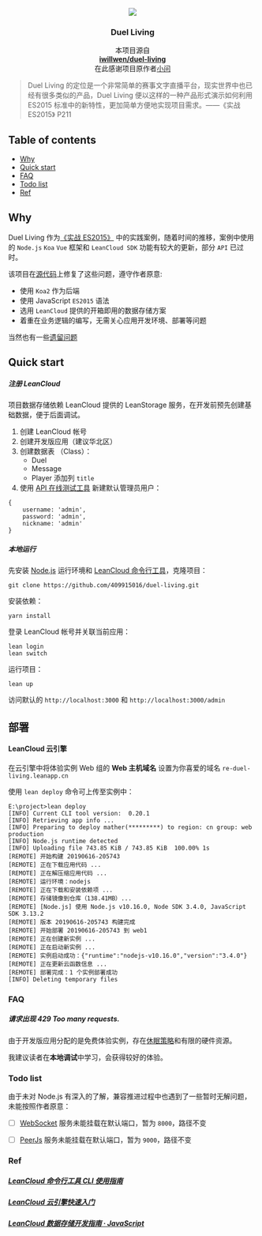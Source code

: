 
<p align="center">
  <a href="https://re-duel-living.leanapp.cn">
    <img src="http://img.pikapika.ink/duel/duel_index.png">
  </a>

  <h3 align="center">Duel Living</h3>

  <p align="center">
    本项目源自
    <br>
    <a href="https://github.com/iwillwen/duel-living"><strong>iwillwen/duel-living</strong></a>
    <br>
    在此感谢项目原作者<a href="https://github.com/iwillwen">小问</a>
  </p>
</p>

> Duel Living 的定位是一个非常简单的赛事文字直播平台，现实世界中也已经有很多类似的产品，Duel Living 便以这样的一种产品形式演示如何利用 ES2015 标准中的新特性，更加简单方便地实现项目需求。——《实战 ES2015》 P211

## Table of contents

 - [Why](#why)
 - [Quick start](#quick-start)
 - [FAQ](#faq)
 - [Todo list](#todo-list)
 - [Ref](#ref)
 
## Why

Duel Living 作为<a href="http://www.broadview.com.cn/book/3621">《实战 ES2015》</a>  中的实践案例，随着时间的推移，案例中使用的 `Node.js` `Koa` `Vue` 框架和 `LeanCloud SDK` 功能有较大的更新，部分 `API` 已过时。

该项目在[源代码](https://github.com/iwillwen/duel-living)上修复了这些问题，遵守作者原意:

- 使用 `Koa2` 作为后端
- 使用 JavaScript `ES2015` 语法
- 选用 `LeanCloud` 提供的开箱即用的数据存储方案
- 着重在业务逻辑的编写，无需关心应用开发环境、部署等问题

当然也有一些[遗留问题](#todo-list)

## Quick start

##### 注册 LeanCloud

项目数据存储依赖 LeanCloud 提供的 LeanStorage 服务，在开发前预先创建基础数据，便于后面调试。

1. 创建 LeanCloud 帐号
2. 创建开发版应用（建议华北区）
3. 创建数据表 （Class）：
    - Duel
    - Message
    - Player  添加列 `title`
4. 使用 [API 在线测试工具](https://leancloud.cn/dashboard/apionline/index.html#!/user/) 新建默认管理员用户：

```
{
    username: 'admin',
    password: 'admin',
    nickname: 'admin'
}
```

##### 本地运行

先安装 [Node.js](http://nodejs.org/) 运行环境和 [LeanCloud 命令行工具](https://leancloud.cn/docs/leanengine_cli.html)，克隆项目：

```ssh
git clone https://github.com/409915016/duel-living.git
```
安装依赖：

```ssh
yarn install
```

登录 LeanCloud 帐号并关联当前应用：

```ssh
lean login
lean switch
```

运行项目：

```ssh
lean up
```

访问默认的 `http://localhost:3000` 和 `http://localhost:3000/admin` 


## 部署

#### LeanCloud 云引擎

在云引擎中将体验实例 Web 组的 **Web 主机域名** 设置为你喜爱的域名 `re-duel-living.leanapp.cn`

使用 `lean deploy` 命令可上传至实例中：

```
E:\project>lean deploy
[INFO] Current CLI tool version:  0.20.1
[INFO] Retrieving app info ...
[INFO] Preparing to deploy mather(*********) to region: cn group: web production
[INFO] Node.js runtime detected
[INFO] Uploading file 743.85 KiB / 743.85 KiB  100.00% 1s
[REMOTE] 开始构建 20190616-205743
[REMOTE] 正在下载应用代码 ...
[REMOTE] 正在解压缩应用代码 ...
[REMOTE] 运行环境：nodejs
[REMOTE] 正在下载和安装依赖项 ...
[REMOTE] 存储镜像到仓库（138.41MB）...
[REMOTE] [Node.js] 使用 Node.js v10.16.0, Node SDK 3.4.0, JavaScript SDK 3.13.2
[REMOTE] 版本 20190616-205743 构建完成
[REMOTE] 开始部署 20190616-205743 到 web1
[REMOTE] 正在创建新实例 ...
[REMOTE] 正在启动新实例 ...
[REMOTE] 实例启动成功：{"runtime":"nodejs-v10.16.0","version":"3.4.0"}
[REMOTE] 正在更新云函数信息 ...
[REMOTE] 部署完成：1 个实例部署成功
[INFO] Deleting temporary files
```


### FAQ

##### 请求出现 429 Too many requests.

由于开发版应用分配的是免费体验实例，存在[休眠策略](https://leancloud.cn/docs/leanengine_plan.html#hash633315134)和有限的硬件资源。

我建议读者在**本地调试**中学习，会获得较好的体验。


### Todo list

由于未对 Node.js 有深入的了解，兼容推进过程中也遇到了一些暂时无解问题，未能按照作者原意：

- [ ] [WebSocket](https://github.com/websockets/ws) 服务未能挂载在默认端口，暂为 `8000`，路径不变
- [ ] [PeerJs](https://github.com/peers/peerjs) 服务未能挂载在默认端口，暂为 `9000`，路径不变


### Ref

##### [LeanCloud 命令行工具 CLI 使用指南](https://leancloud.cn/docs/leanengine_cli.html)

##### [LeanCloud 云引擎快速入门](https://leancloud.cn/docs/leanengine_quickstart.html)

##### [LeanCloud 数据存储开发指南 · JavaScript](https://leancloud.cn/docs/leanstorage_guide-js.html)